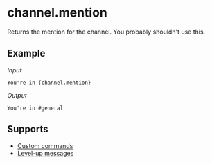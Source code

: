 # channel.mention

Returns the mention for the channel. You probably shouldn't use this.

## Example

*Input*
```
You're in {channel.mention}
```
*Output*
```
You're in #general
```

## Supports

* [Custom commands](/Modules/custom_commands/)
* [Level-up messages](/Modules/levels/)
